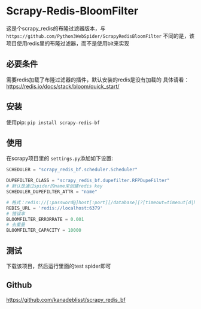 # Scrapy-Redis-BloomFilter

这是个scrapy_redis的布隆过滤器版本，与`https://github.com/Python3WebSpider/ScrapyRedisBloomFilter` 
不同的是，该项目使用redis里的布隆过滤器，而不是使用bit来实现

## 必要条件

需要redis加载了布隆过滤器的插件，默认安装的redis是没有加载的
具体请看：https://redis.io/docs/stack/bloom/quick_start/


## 安装

使用pip: `pip install scrapy-redis-bf`

## 使用

在scrapy项目里的 `settings.py`添加如下设置:

```python
SCHEDULER = "scrapy_redis_bf.scheduler.Scheduler"

DUPEFILTER_CLASS = "scrapy_redis_bf.dupefilter.RFPDupeFilter"
# 默认是通过spider的name来创建redis key
SCHEDULER_DUPEFILTER_ATTR = "name"

# 格式：redis://[:password@]host[:port][/database][?[timeout=timeout[d|h|m|s|ms|us|ns]][&database=database]]
REDIS_URL = 'redis://localhost:6379'
# 错误率
BLOOMFILTER_ERRORRATE = 0.001
# 去重量
BLOOMFILTER_CAPACITY = 10000


```

## 测试

下载该项目，然后运行里面的test spider即可

## Github

https://github.com/kanadeblisst/scrapy_redis_bf

